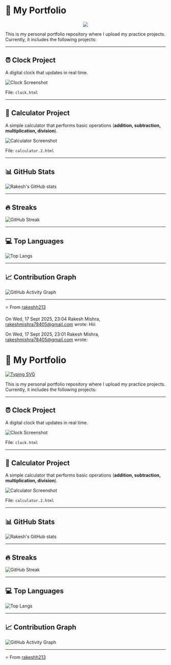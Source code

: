  # 🚀 My Portfolio  

<p align="center">
  <a href="https://git.io/typing-svg">
    <img src="https://readme-typing-svg.herokuapp.com/?lines=App+Developer;Tech+Enthusiast;Always+Learning;Building+Cool+Projects&center=true&size=20">
  </a>
</p>

This is my personal portfolio repository where I upload my practice projects.  
Currently, it includes the following projects:  

---

## ⏰ Clock Project  
A digital clock that updates in real time.  

![Clock Screenshot](clock.png)  

File: `clock.html`  

---

## 🧮 Calculator Project  
A simple calculator that performs basic operations (**addition, subtraction, multiplication, division**).  

![Calculator Screenshot](calculator.png)  

File: `calculator.2.html`  

---

## 📊 GitHub Stats  
![Rakesh's GitHub stats](https://github-readme-stats.vercel.app/api?username=rakeshh213&show_icons=true&theme=radical)  

---

## 🔥 Streaks  
![GitHub Streak](https://streak-stats.demolab.com?user=rakeshh213&theme=radical&hide_border=true)  

---

## 💻 Top Languages  
![Top Langs](https://github-readme-stats.vercel.app/api/top-langs/?username=rakeshh213&layout=compact&theme=radical)  

---

## 📈 Contribution Graph  
![GitHub Activity Graph](https://github-readme-activity-graph.vercel.app/graph?username=rakeshh213&theme=react-dark)  

---

⭐ From [rakeshh213](https://github.com/rakeshh213)


On Wed, 17 Sept 2025, 23:04 Rakesh Mishra, <rakeshmishra78405@gmail.com> wrote:
Hiii

On Wed, 17 Sept 2025, 23:01 Rakesh Mishra, <rakeshmishra78405@gmail.com> wrote:
# 🚀 My Portfolio  

[![Typing SVG](https://readme-typing-svg.herokuapp.com/?lines=App+Developer;Tech+Enthusiast;Always+Learning;Building+Cool+Projects)](https://git.io/typing-svg)

This is my personal portfolio repository where I upload my practice projects.  
Currently, it includes the following projects:  

---

## ⏰ Clock Project  
A digital clock that updates in real time.  

![Clock Screenshot](clock.png)  

File: `clock.html`  

---

## 🧮 Calculator Project  
A simple calculator that performs basic operations (**addition, subtraction, multiplication, division**).  

![Calculator Screenshot](calculator.png)  

File: `calculator.2.html`  

---

## 📊 GitHub Stats  
![Rakesh's GitHub stats](https://github-readme-stats.vercel.app/api?username=rakeshh213&show_icons=true&theme=radical)  

---

## 🔥 Streaks  
![GitHub Streak](https://streak-stats.demolab.com?user=rakeshh213&theme=radical&hide_border=true)  

---

## 💻 Top Languages  
![Top Langs](https://github-readme-stats.vercel.app/api/top-langs/?username=rakeshh213&layout=compact&theme=radical)  

---

## 📈 Contribution Graph  
![GitHub Activity Graph](https://github-readme-activity-graph.vercel.app/graph?username=rakeshh213&theme=react-dark)  

---
⭐ From [rakeshh213](https://github.com/rakeshh213)
